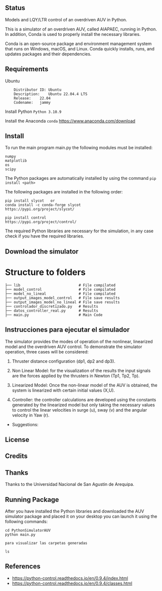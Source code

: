 ## Status
Models and LQY/LTR control of an overdriven AUV in Python.

This is a simulator of an overdriven AUV, called AIAPAEC, running in Python. In addition, Conda is used to properly install the necessary libraries.

Conda is an open-source package and environment management system that runs on Windows, macOS, and Linux. Conda quickly installs, runs, and updates packages and their dependencies. 

## Requirements
Ubuntu
```
    Distributor ID:	Ubuntu
    Description:	Ubuntu 22.04.4 LTS
    Release:	22.04
    Codename:	jammy
```
Install Python
```Python 3.10.9```

Install the Anaconda 
```conda```
https://www.anaconda.com/download

## Install
To run the main program main.py the following modules must be installed:
```
numpy
matplotlib 
os
scipy 
```
The Python packages are automatically installed by using the command
``` pip install <path> ```

The following packages are installed in the following order:
```slycot 0.5.4
pip install slycot   or
conda install -c conda-forge slycot
https://pypi.org/project/slycot/
```

```control  0.9.4
pip install control
https://pypi.org/project/control/
```

The required Python libraries are necessary for the simulation, in any case check if you have the required libraries.

## Download the simulator


# Structure to folders

    ├── lib                           # File compilated
    ├── model_control                 # File compilated
    ├── model_no_lineal               # File compilated
    ├── output_images_model_control   # File save results
    ├── output_images_model_no_lineal # File save results
    ├── controlador_discretizado.py   # Results
    ├── datos_controller_real.py      # Results
    ├── main.py                       # Main Code  

## Instrucciones para ejecutar el simulador
The simulator provides the modes of operation of the nonlinear, linearized model and the overdriven AUV control. To demonstrate the simulator operation, three cases will be considered:

1. Thruster distance configuration (dp1, dp2 and dp3).

2. Non Linear Model: for the visualization of the results the input signals are the forces applied by the thrusters in Newton (Tp1, Tp2, Tp).

3. Linearized Model: Once the non-linear model of the AUV is obtained, the system is linearized with certain initial values (X,U).

4. Controller: the controller calculations are developed using the constants generated by the linearized model but only taking the necessary values to control the linear velocities in surge (u), sway (v) and the angular velocity in Yaw (r).

* Suggestions: 


## License


## Credits


## Thanks

Thanks to the Universidad Nacional de San Agustin de Arequipa.

## Running Package

After you have installed the Python libraries and downloaded the AUV simulator package and placed it on your desktop you can launch it using the following commands:
```
cd PythonSimulatorAUV
python main.py

para visualizar las carpetas generadas 

ls
```

## References
* https://python-control.readthedocs.io/en/0.9.4/index.html
* https://python-control.readthedocs.io/en/0.9.4/classes.html
